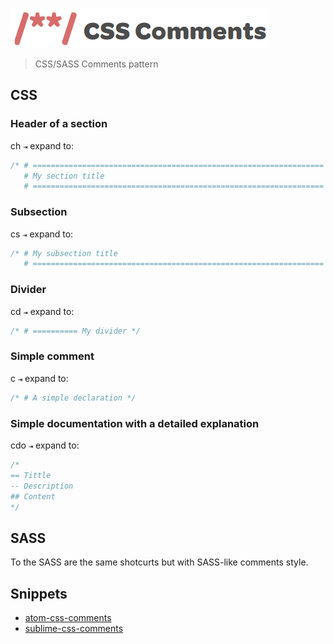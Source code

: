 ![CSS Comments](images/logo.png)
> CSS/SASS Comments pattern

## CSS

### Header of a section

ch `⇥` expand to:
```css
/* # =================================================================
   # My section title
   # ================================================================= */
```

### Subsection

cs `⇥` expand to:
```css
/* # My subsection title
   # ================================================================= */
```

### Divider

cd `⇥` expand to:
```css
/* # ========== My divider */
```

### Simple comment

c `⇥` expand to:
```css
/* # A simple declaration */
```

### Simple documentation with a detailed explanation

cdo `⇥` expand to:
```css
/*
== Tittle
-- Description
## Content
*/
```

## SASS
To the SASS are the same shotcurts but with SASS-like comments style.

## Snippets
- [atom-css-comments](https://github.com/filipelinhares/atom-css-comments)
- [sublime-css-comments](https://github.com/filipelinhares/sublime-css-comments)
